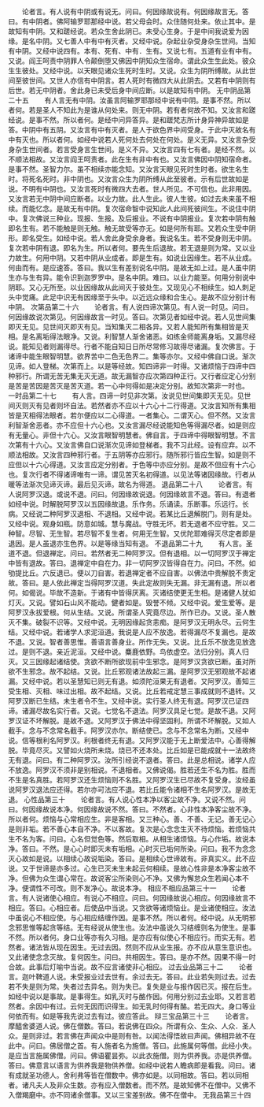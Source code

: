 <!-- { "loadSidebar": true } -->
　　论者言。有人说有中阴或有说无。问曰。何因缘故说有。何因缘故言无。答曰。有中阴者。佛阿输罗耶那经中说。若父母会时。众住随何处来。依止其中。是故知有中阴。又和蹉经说。若众生舍此阴已。未受心生身。于是中间我说爱为因缘。是名中阴。又七善人中有中有灭者。又经中说。杂起业杂受身杂生世间。当知有中阴。又经中说四有。本有、死有、中有．生有。又说七有。五道有业有中有。又说。阎王呵责中阴罪人令颠倒堕又佛因中阴知众生宿命。谓此众生生此处。彼众生生彼处。又经中说。以天眼见诸众生死时生时。又说。众生为阴所缚故。从此世间至彼世间。又世人亦信有中阴言。若人死时有微四大从此阴去。又若有中阴则有后世。若无中阴者。舍此身已未受后身中间应断。以是故知有中阴。
无中阴品第二十五
　　有人言无有中阴。汝虽言阿输罗耶那经中说有中阴。是事不然。所以者何。若是圣人不知此为是谁从何处来。则无中阴。若有者何故不知。又汝言和蹉经说。是事不然。所以者何。是经中问异答异。是和蹉梵志所计身异神异故如是答。中阴中有五阴。又汝言有中有灭者。是人于欲色界中间受身。于此中灭故名有中有灭也。所以者何。如经中说若人死何处去何处在何处。是义无异。又汝言杂受身杂生世间者。若言受身言生世间。是义不异。又汝言四有七有者。是经不然。以不顺法相故。又汝言阎王呵责者。此在生有非中有也。又汝言佛因中阴知宿命者。是事不然。圣智力尔。虽不相续亦能念知。又汝言天眼见死时生时者。欲生名生时。将死名死时。非中阴也。又汝言众生为阴所缚从此至彼者。示有后世故如是说。不明有中阴也。又汝言死时有微四大去者。世人所见。不可信也。此非用因。又汝言若无中阴中间应断者。以业力故。此人生此。彼人生彼。如过去未来虽不相续。而能忆念。是故无有中阴。复次宿命智中说知此人此间死彼间生。不说住中阴中。复次佛说三种业。现报、生报。及后报业。不说有中阴报业。复次若中阴有触即名生有。若不能触是则无触。触无故受等亦无。如是何所有耶。又若众生受中阴形。即名受生。如经中说。若人舍此身受余身者。我说名生。若不受身则无中阴。复次若中阴有退。即名为生。所以者何。要先生后退故。若无退是则为常。又以业力故生。何用中阴。又若中阴从业成者。即是生有。如说业因缘生。若不从业成。何由而有。是应速答。答曰。我以生有差别说名中阴。是故无如上过。是人虽中阴生亦与生有异。能令识到迦罗罗中。是名中阴。难曰。以业力能至。何用分别说中阴耶。又心无所至。以业因缘故从此间灭于彼处生。又现见心不相续生。如人刺足头中觉痛。此足中识无有因缘至于头中。以近远众缘和合生心。是故不应分别计有中阴。
次第品第二十六
　　论者言。有人说四谛次第见。有人说一时见。问曰。何因缘故说次第见。何因缘故言一时见。答曰。次第见者如经中说。若人见世间集即灭无见。见世间灭即灭有见。当知集灭二相各异。又若人能知所有集相皆是灭相。是名离垢得法眼净。又说。利智慧人渐舍诸恶。如练金师能离身垢。又漏尽经说。能知见者则漏得尽。行者不能自知日日所尽常修习故得尽诸漏。复次佛言。于诸谛中能生眼智明慧。欲界苦中二色无色界二。集等亦尔。又经中佛自口说。渐次见谛。如人登梯。次第而上。以是等经故。知四谛非一时得。又诸烦恼于四谛中四种邪行。所谓无苦无集无灭无道。故无漏智亦应次第四种正行。又行者应定心分别是苦是苦因是苦灭是苦灭道。若一心中何得如是决定分别。故知次第非一时也。
一时品第二十七
　　有人言。四谛一时见非次第。汝说见世间集即灭无见。见世间灭则灭有见者则坏自法。若然者亦不应以十六心十二行得道。又汝言知所有集相皆是灭相得法眼者。若尔便应以二心得道。一者集心。二谓灭心。但不然。又汝言利智渐舍恶者。亦不应但十六心也。又汝言漏尽经说能知色等得漏尽者。如是则应有无量心。非但十六心。又汝言眼智明慧者。佛自言。于四谛中得眼智明慧。不言次第有十六心。又汝言佛自口说渐次见谛如登梯者。我不习此经。设有应弃。以不顺法相故。又汝言四种邪行者。于五阴等亦应邪行。随所邪行皆应生智。如是则不应但以十六心得道。又汝言应定分别者。于色等中亦应分别。是故不但应有十六心也。复次行者不得诸谛唯有一谛。谓见苦灭名初得道。以见法等诸因缘故。行者从暖等法渐次见谛灭谛。最后见灭谛。故名为得道。
退品第二十八
　　论者言。有人说阿罗汉退。或说不退。问曰。何因缘故说退。何因缘故言不退。答曰。有退者如经中说。时解脱阿罗汉以五因缘故退。乐作务。乐诵读。乐断事。乐远行。长病。又经说二种阿罗汉退相、不退相。又经中说。若某比丘退解脱门。则有是处。又经中说。观身如瓶。防意如城。慧与魔战。守胜无坏。若无退者不应守胜。又二种智。尽智、无生智。若尽智不复生者。何用无生智。又优陀耶难得灭尽定者即是退因。是人虽退亦生色界。以是等缘当知有退。
不退品第二十九
　　有人言。圣道不退。但退禅定。问曰。若然者无二种阿罗汉。但有退相。以一切阿罗汉于禅定中皆有退故。答曰。退禅定中自在力。非一切阿罗汉皆得自在力。问曰。不然。如劬提比丘。六反退已。便以刀自害。若退禅定者不应自害。以佛法中贵解脱不贵定故。答曰。是人依此禅定当得阿罗汉道。失此定故则失无漏。非无漏有退。所以者何。如偈说。毕故不造新。于诸有中皆得厌离。灭诸结使更无生相。是诸健人犹如灯灭。又说。譬如石山风不能动。健者如是。毁誉不倾。又经中说。爱生爱等。是阿罗汉永拔爱根。何从生结。又说。所谓圣人究竟尽边。所作已办。又说。圣人散灭不集。破裂不识等。又经中说。无明因缘起贪恚痴。是阿罗汉无明永尽。云何生结。又经中说。若诸学人求泥洹道。我说是人应不放逸。若得漏尽不复漏也。是故不退。又说。智者善思惟。善语言善身业。所作无失。又说。比丘乐不放逸见放逸过。是则不退。亲近泥洹。又经中说。麋鹿依野。鸟依虚空。法归分别。真人归灭。又三因缘起诸结使。贪欲不断所欲现前中生邪念。是阿罗汉贪欲已断。虽对所欲不生邪念。故不起结。又说。比丘邪观诸法故起三漏。是阿罗汉无邪观故不起诸漏。又经中说。若以圣慧知已则无有退。如须陀洹果无有退者。又阿罗汉。善知三受生相、灭相、味过出相。故不起结。又说。比丘若戒定慧三事成就则不退转。又阿罗汉断已生结。未生者令不生。又经中说。实行圣人终无有退。阿罗汉已证四谛。诸漏尽故名实行者。又说。七觉名不退法。阿罗汉具足七觉。是故不退。又阿罗汉证不坏解脱。是故不退。又阿罗汉于佛法中得坚固利。所谓不坏解脱。又如人截手。念与不念常名截手。阿罗汉亦尔。断结使已。念与不念常名为断。又经中说。信等根利名阿罗汉。利根者终无有退。又阿罗汉能于无上断爱法中。心善得解脱。毕竟尽灭。又譬如火烧所未烧。烧已不还本处。比丘如是已能成就十一法故终无有退。问曰。有二种阿罗汉。汝所引经说不退者。答曰。此是总相说。诸学人应不放逸。阿罗汉不须非是别相说。不退相者。又佛说偈。胜若还生不名为胜。胜而不生是名真胜。若阿罗汉还生烦恼则不名胜。又阿罗汉生已尽故不复受身。汝经虽说阿罗汉退法应还得。若尔亦可法应不退。若比丘能令诸相不生名阿罗汉。是故无退。
心性品第三十
　　论者言。有人说心性本净以客尘故不净。又说不然。问曰。何因缘故说本净。何因缘故说不然。答曰。不然者。心非性本净客尘故不净。所以者何。烦恼与心常相应生。非是客相。又三种心。善、不善、无记。善无记心是则非垢。若不善心本自不净。不以客故。复次是心念念生灭不待烦恼。若烦恼共生不名为客。问曰。心名但觉色等。然后取相。从相生诸烦恼。与心作垢。故说本净。答曰。不然。是心心时即灭未有垢相。心时灭已垢何所染。问曰。我不为念念灭心故如是说。以相续心故说垢染。答曰。是相续心世谛故有。非真实义。此不应说。又于世谛是亦多过。心生已灭未生未起云何相续。是故心性非是本净客尘故不净。但佛为众生谓心常在。故说客尘所染则心不净。又佛为懈怠众生若闻心本不净。便谓性不可改。则不发净心。故说本净。
相应不相应品第三十一
　　论者言。有人说诸使心相应。有说心不相应。问曰。何因缘故说心相应。何因缘故言不相应。答曰。心相应者。后使品中当说。又贪欲等诸烦恼业。是业诸使相应。汝法中虽说心不相应使。与心相应结缠作因。是事不然。所以者何。经中说。从无明邪念邪思惟等起贪等结。无有经说从使生也。汝法中虽说久习结缠则名为使生。是事不然。所以者何。身口业等亦有久习相。是亦应有似使心不相应行。而实无有。若然者。诸法皆从现在因生。无过去因。然则不应从业生报。亦不应从意生意识也。又此诸使念念灭故。复何因生。问曰。共相因生。答曰。是亦不然。因果不得一时合故。此事后灯喻中当说。故不应言诸使非心相应。
过去业品第三十二
　　论者言。迦叶鞞道人说。未受报业过去世有。余过去无。答曰。此业若失则过去。过去若不失是则为常。失者过去异名。则为失已。复失是业与报作因已灭。报在后生。如经中说以是事故。是事得生。如乳灭时与酪作因。何用分别过去业耶。又若言若然者。余因中有过。云何无因而识得生。如无乳时何得有酪。若无四大。身口等业何依而有。如是等我先说过去有过。彼应答此。
辩三宝品第三十三
　　论者言。摩醯舍婆道人说。佛在僧数。答曰。若说佛在四众。所谓有众、生众、人众．圣人众。是则非过。若言佛在声闻众中是则有咎。以闻法得悟故曰声闻。佛相异故不在此中。问曰。佛居僧之首。有人施者名为施僧。答曰。此施属何等僧。此经小失。是应当言施属佛僧。问曰。佛语瞿昙弥。以此衣施僧。则为供养我。亦是供养僧。答曰。佛意言以语言为供养我是物供养僧。如经中说若人瞻病即是看我。问曰。诸有成就圣功德人。舍利弗等皆在僧数中。佛亦如是。以同相故。答曰。若以同相者。诸凡夫人及非众生数。亦有应入僧数者。而不然。是故知佛不在僧中。又佛不入僧羯磨中。亦不同诸余僧事。又以三宝差别故。佛不在僧中。
无我品第三十四
